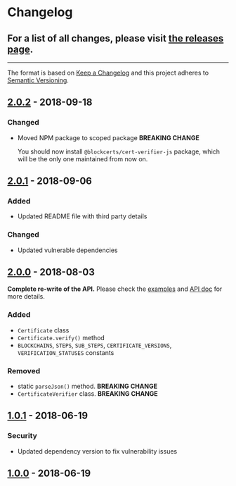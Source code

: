 # Changelog

## For a list of all changes, please visit [the releases page](https://github.com/blockchain-certificates/cert-verifier-js/releases).

-----

The format is based on [Keep a Changelog](http://keepachangelog.com/en/1.0.0/) and this project adheres to [Semantic Versioning](http://semver.org/spec/v2.0.0.html).

## [2.0.2](https://github.com/blockchain-certificates/cert-verifier-js/releases/tag/v2.0.2) - 2018-09-18
### Changed
- Moved NPM package to scoped package **BREAKING CHANGE**
  
  You should now install `@blockcerts/cert-verifier-js` package, which will be the only one maintained from now on.
  

## [2.0.1](https://github.com/blockchain-certificates/cert-verifier-js/releases/tag/v2.0.1) - 2018-09-06
### Added
- Updated README file with third party details

### Changed
- Updated vulnerable dependencies

## [2.0.0](https://github.com/blockchain-certificates/cert-verifier-js/releases/tag/v2.0.0) - 2018-08-03
**Complete re-write of the API.** Please check the [examples](https://github.com/blockchain-certificates/cert-verifier-js/tree/master#examples) and [API doc](https://github.com/blockchain-certificates/cert-verifier-js/tree/master#api) for more details.
### Added
- `Certificate` class
- `Certificate.verify()` method
- `BLOCKCHAINS`, `STEPS`, `SUB_STEPS`, `CERTIFICATE_VERSIONS`, `VERIFICATION_STATUSES` constants

### Removed
- static `parseJson()` method. **BREAKING CHANGE**
- `CertificateVerifier` class. **BREAKING CHANGE**

## [1.0.1](https://github.com/blockchain-certificates/cert-verifier-js/releases/tag/v1.0.1) - 2018-06-19
### Security
- Updated dependency version to fix vulnerability issues

## [1.0.0](https://github.com/blockchain-certificates/cert-verifier-js/releases/tag/v1.0.0) - 2018-06-19
